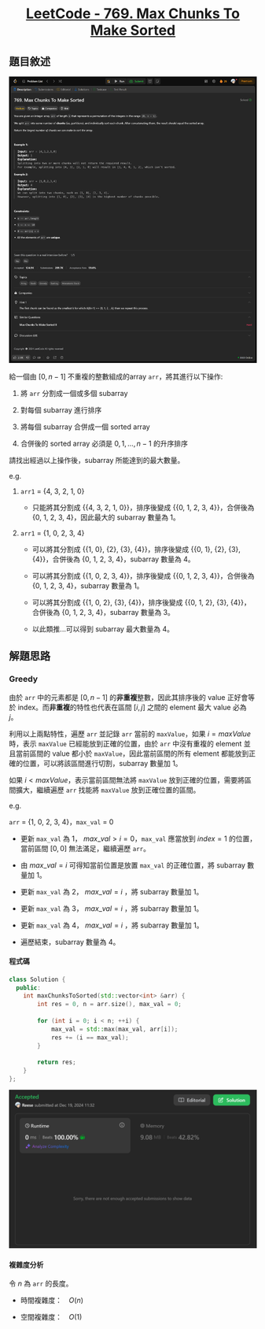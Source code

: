 # <center> [LeetCode - 769. Max Chunks To Make Sorted](https://leetcode.com/problems/max-chunks-to-make-sorted/description/) </center>

## 題目敘述

[![](https://raw.githubusercontent.com/reese60525/ForPicGo/main/Pictures202412191132682.png)](https://raw.githubusercontent.com/reese60525/ForPicGo/main/Pictures202412191132682.png)

給一個由 $[0, n-1]$ 不重複的整數組成的array `arr`，將其進行以下操作:  

1. 將 `arr` 分割成一個或多個 subarray

2. 對每個 subarray 進行排序

3. 將每個 subarray 合併成一個 sorted array

4. 合併後的 sorted array 必須是 $0, 1, ..., n-1$ 的升序排序

請找出經過以上操作後，subarray 所能達到的最大數量。

e.g.

1. `arr1` = {4, 3, 2, 1, 0}

    - 只能將其分割成 {{4, 3, 2, 1, 0}}，排序後變成 {{0, 1, 2, 3, 4}}，合併後為 {0, 1, 2, 3, 4}，因此最大的 subarray 數量為 1。

2. `arr1` = {1, 0, 2, 3, 4}

   - 可以將其分割成 {{1, 0}, {2}, {3}, {4}}，排序後變成 {{0, 1}, {2}, {3}, {4}}，合併後為 {0, 1, 2, 3, 4}，subarray 數量為 4。

   - 可以將其分割成 {{1, 0, 2, 3, 4}}，排序後變成 {{0, 1, 2, 3, 4}}，合併後為 {0, 1, 2, 3, 4}，subarray 數量為 1。

   - 可以將其分割成 {{1, 0, 2}, {3}, {4}}，排序後變成 {{0, 1, 2}, {3}, {4}}，合併後為 {0, 1, 2, 3, 4}，subarray 數量為 3。

   - 以此類推...可以得到 subarray 最大數量為 4。

## 解題思路

### Greedy

由於 `arr` 中的元素都是 $[0, n-1]$ 的**非重複**整數，因此其排序後的 value 正好會等於 index。而**非重複**的特性也代表在區間 $[i, j]$ 之間的 element 最大 value 必為 $j$。

利用以上兩點特性，遍歷 `arr` 並記錄 `arr` 當前的 `maxValue`，如果 $i = maxValue$ 時，表示 `maxValue` 已經能放到正確的位置，由於 `arr` 中沒有重複的 element 並且當前區間的 value 都小於 `maxValue`，因此當前區間的所有 element 都能放到正確的位置，可以將該區間進行切割，subarray 數量加 1。

如果 $i < maxValue$，表示當前區間無法將 `maxValue` 放到正確的位置，需要將區間擴大，繼續遍歷 `arr` 找能將 `maxValue` 放到正確位置的區間。

e.g.

`arr` = {1, 0, 2, 3, 4}，`max_val` = 0

- 更新 `max_val` 為 1， $max\_val > i = 0$，`max_val` 應當放到 $index = 1$ 的位置，當前區間 $[0,0]$ 無法滿足，繼續遍歷 `arr`。

- 由 $max\_val = i$ 可得知當前位置是放置 `max_val` 的正確位置，將 subarray 數量加 1。

- 更新 `max_val` 為 2， $max\_val = i$ ，將 subarray 數量加 1。

- 更新 `max_val` 為 3， $max\_val = i$ ，將 subarray 數量加 1。

- 更新 `max_val` 為 4， $max\_val = i$ ，將 subarray 數量加 1。

- 遍歷結束，subarray 數量為 4。

#### 程式碼

```cpp {.line-numbers}
class Solution {
  public:
    int maxChunksToSorted(std::vector<int> &arr) {
        int res = 0, n = arr.size(), max_val = 0;

        for (int i = 0; i < n; ++i) {
            max_val = std::max(max_val, arr[i]);
            res += (i == max_val);
        }

        return res;
    }
};
```

[![](https://raw.githubusercontent.com/reese60525/ForPicGo/main/Pictures202412191133990.png)](https://raw.githubusercontent.com/reese60525/ForPicGo/main/Pictures202412191133990.png)

#### 複雜度分析

令 $n$ 為 `arr` 的長度。

- 時間複雜度：　$O(n)$

- 空間複雜度：　$O(1)$
